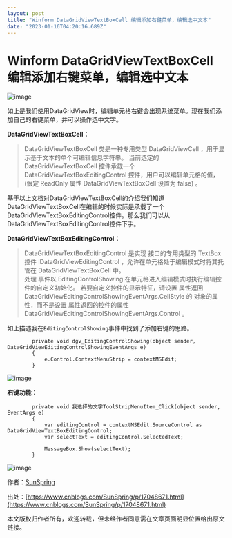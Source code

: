 ```yaml
---
layout: post
title: "Winform DataGridViewTextBoxCell 编辑添加右键菜单，编辑选中文本"
date: "2023-01-16T04:20:16.689Z"
---
```

Winform DataGridViewTextBoxCell 编辑添加右键菜单，编辑选中文本
===============================================

![image](https://img2023.cnblogs.com/blog/993045/202301/993045-20230113095800690-83229476.png)

如上是我们使用DataGridView时，编辑单元格右键会出现系统菜单。现在我们添加自己的右键菜单，并可以操作选中文字。

**DataGridViewTextBoxCell：**

> DataGridViewTextBoxCell 类是一种专用类型 DataGridViewCell ，用于显示基于文本的单个可编辑信息字符串。 当前选定的 DataGridViewTextBoxCell 控件承载一个 DataGridViewTextBoxEditingControl 控件，用户可以编辑单元格的值， (假定 ReadOnly 属性 DataGridViewTextBoxCell 设置为 false) 。

基于以上文档对DataGridViewTextBoxCell的介绍我们知道DataGridViewTextBoxCell在编辑的时候实际是承载了一个DataGridViewTextBoxEditingControl控件。那么我们可以从DataGridViewTextBoxEditingControl控件下手。

**DataGridViewTextBoxEditingControl：**

> DataGridViewTextBoxEditingControl 是实现 接口的专用类型的 TextBox 控件 IDataGridViewEditingControl ，允许在单元格处于编辑模式时将其托管在 DataGridViewTextBoxCell 中。  
> 处理 事件以 EditingControlShowing 在单元格进入编辑模式时执行编辑控件的自定义初始化。 若要自定义控件的显示特征，请设置 属性返回 DataGridViewEditingControlShowingEventArgs.CellStyle 的 对象的属性，而不是设置 属性返回的控件的属性 DataGridViewEditingControlShowingEventArgs.Control 。

如上描述我在`EditingControlShowing`事件中找到了添加右键的思路。

            private void dgv_EditingControlShowing(object sender, DataGridViewEditingControlShowingEventArgs e)
            {
                e.Control.ContextMenuStrip = contextMSEdit;
            }
    

![image](https://img2023.cnblogs.com/blog/993045/202301/993045-20230116094419640-814613092.png)

**右键功能：**

            private void 我选择的文字ToolStripMenuItem_Click(object sender, EventArgs e)
            {
                var editingControl = contextMSEdit.SourceControl as DataGridViewTextBoxEditingControl;
                var selectText = editingControl.SelectedText;
               
                MessageBox.Show(selectText);
            }
    

![image](https://img2023.cnblogs.com/blog/993045/202301/993045-20230116094440635-1924239796.png)

作者：[SunSpring](https://www.cnblogs.com/SunSpring "author")

出处：[https://www.cnblogs.com/SunSpring/p/17048671.html](https://www.cnblogs.com/SunSpring/p/17048671.html)

本文版权归作者所有，欢迎转载，但未经作者同意需在文章页面明显位置给出原文链接。